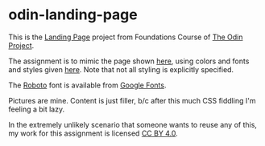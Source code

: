 # odin-landing-page

This is the [Landing
Page](https://www.theodinproject.com/lessons/foundations-landing-page)
project from Foundations Course of [The Odin
Project](https://www.theodinproject.com/).

The assignment is to mimic the page shown
[here](https://cdn.statically.io/gh/TheOdinProject/curriculum/81a5d553f4073e593d23a6ab00d50eef8620796d/foundations/html_css/project/imgs/01.png),
using colors and fonts and styles given
[here](https://cdn.statically.io/gh/TheOdinProject/curriculum/81a5d553f4073e593d23a6ab00d50eef8620796d/foundations/html_css/project/imgs/02.png).
Note that not all styling is explicitly specified.

The [Roboto](https://fonts.google.com/specimen/Roboto#styles) font is
available from [Google Fonts](https://fonts.google.com/).

Pictures are mine. Content is just filler, b/c after this much CSS
fiddling I'm feeling a bit lazy.

In the extremely unlikely scenario that someone wants to reuse any of
this, my work for this assignment is licensed [CC BY
4.0](https://creativecommons.org/licenses/by/4.0/).
